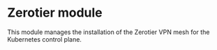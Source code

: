# Zerotier module

This module manages the installation of the Zerotier VPN mesh for the Kubernetes control plane.